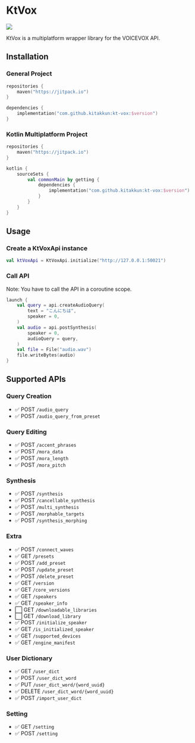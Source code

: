# KtVox

[![](https://jitpack.io/v/kitakkun/kt-vox.svg)](https://jitpack.io/#kitakkun/kt-vox)

KtVox is a multiplatform wrapper library for the VOICEVOX API.

## Installation

### General Project

```kotlin
repositories {
    maven("https://jitpack.io")
}

dependencies {
    implementation("com.github.kitakkun:kt-vox:$version")
}
```

### Kotlin Multiplatform Project

```kotlin
repositories {
    maven("https://jitpack.io")
}

kotlin {
    sourceSets {
        val commonMain by getting {
            dependencies {
                implementation("com.github.kitakkun:kt-vox:$version")
            }
        }
    }
}
```

## Usage

### Create a KtVoxApi instance

```kotlin
val ktVoxApi = KtVoxApi.initialize("http://127.0.0.1:50021")
```

### Call API

Note: You have to call the API in a coroutine scope.

```kotlin
launch {
    val query = api.createAudioQuery(
        text = "こんにちは",
        speaker = 0,
    )
    val audio = api.postSynthesis(
        speaker = 0,
        audioQuery = query,
    )
    val file = File("audio.wav")
    file.writeBytes(audio)
}
```

## Supported APIs

### Query Creation

- :white_check_mark: POST `/audio_query`
- :white_check_mark: POST `/audio_query_from_preset`

### Query Editing

- :white_check_mark: POST `/accent_phrases`
- :white_check_mark: POST `/mora_data`
- :white_check_mark: POST `/mora_length`
- :white_check_mark: POST `/mora_pitch`

### Synthesis

- :white_check_mark: POST `/synthesis`
- :white_check_mark: POST `/cancellable_synthesis`
- :white_check_mark: POST `/multi_synthesis`
- :white_check_mark: POST `/morphable_targets`
- :white_check_mark: POST `/synthesis_morphing`

### Extra

- :white_check_mark: POST `/connect_waves`
- :white_check_mark: GET `/presets`
- :white_check_mark: POST `/add_preset`
- :white_check_mark: POST `/update_preset`
- :white_check_mark: POST `/delete_preset`
- :white_check_mark: GET `/version`
- :white_check_mark: GET `/core_versions`
- :white_check_mark: GET `/speakers`
- :white_check_mark: GET `/speaker_info`
- :white_large_square: GET `/downloadable_libraries`
- :white_large_square: GET `/download_library`
- :white_check_mark: POST `/initialize_speaker`
- :white_check_mark: GET `/is_initialized_speaker`
- :white_check_mark: GET `/supported_devices`
- :white_check_mark: GET `/engine_manifest`

### User Dictionary

- :white_check_mark: GET `/user_dict`
- :white_check_mark: POST `/user_dict_word`
- :white_check_mark: PUT `/user_dict_word/{word_uuid}`
- :white_check_mark: DELETE `/user_dict_word/{word_uuid}`
- :white_check_mark: POST `/import_user_dict`

### Setting

- :white_check_mark: GET `/setting`
- :white_check_mark: POST `/setting`
